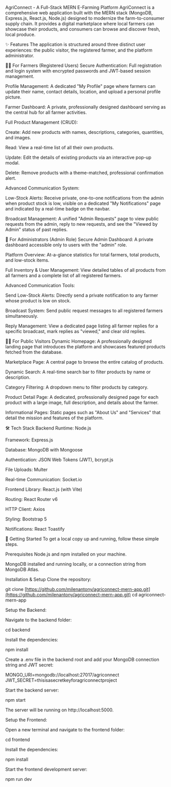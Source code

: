 AgriConnect - A Full-Stack MERN E-Farming Platform
AgriConnect is a comprehensive web application built with the MERN stack (MongoDB, Express.js, React.js, Node.js) designed to modernize the farm-to-consumer supply chain. It provides a digital marketplace where local farmers can showcase their products, and consumers can browse and discover fresh, local produce.

✨ Features
The application is structured around three distinct user experiences: the public visitor, the registered farmer, and the platform administrator.

👨‍🌾 For Farmers (Registered Users)
Secure Authentication: Full registration and login system with encrypted passwords and JWT-based session management.

Profile Management: A dedicated "My Profile" page where farmers can update their name, contact details, location, and upload a personal profile picture.

Farmer Dashboard: A private, professionally designed dashboard serving as the central hub for all farmer activities.

Full Product Management (CRUD):

Create: Add new products with names, descriptions, categories, quantities, and images.

Read: View a real-time list of all their own products.

Update: Edit the details of existing products via an interactive pop-up modal.

Delete: Remove products with a theme-matched, professional confirmation alert.

Advanced Communication System:

Low-Stock Alerts: Receive private, one-to-one notifications from the admin when product stock is low, visible on a dedicated "My Notifications" page and indicated by a real-time badge on the navbar.

Broadcast Management: A unified "Admin Requests" page to view public requests from the admin, reply to new requests, and see the "Viewed by Admin" status of past replies.

👑 For Administrators (Admin Role)
Secure Admin Dashboard: A private dashboard accessible only to users with the "admin" role.

Platform Overview: At-a-glance statistics for total farmers, total products, and low-stock items.

Full Inventory & User Management: View detailed tables of all products from all farmers and a complete list of all registered farmers.

Advanced Communication Tools:

Send Low-Stock Alerts: Directly send a private notification to any farmer whose product is low on stock.

Broadcast System: Send public request messages to all registered farmers simultaneously.

Reply Management: View a dedicated page listing all farmer replies for a specific broadcast, mark replies as "viewed," and clear old replies.

🧍‍♂️ For Public Visitors
Dynamic Homepage: A professionally designed landing page that introduces the platform and showcases featured products fetched from the database.

Marketplace Page: A central page to browse the entire catalog of products.

Dynamic Search: A real-time search bar to filter products by name or description.

Category Filtering: A dropdown menu to filter products by category.

Product Detail Page: A dedicated, professionally designed page for each product with a large image, full description, and details about the farmer.

Informational Pages: Static pages such as "About Us" and "Services" that detail the mission and features of the platform.

🛠️ Tech Stack
Backend
Runtime: Node.js

Framework: Express.js

Database: MongoDB with Mongoose

Authentication: JSON Web Tokens (JWT), bcrypt.js

File Uploads: Multer

Real-time Communication: Socket.io

Frontend
Library: React.js (with Vite)

Routing: React Router v6

HTTP Client: Axios

Styling: Bootstrap 5

Notifications: React Toastify

🚀 Getting Started
To get a local copy up and running, follow these simple steps.

Prerequisites
Node.js and npm installed on your machine.

MongoDB installed and running locally, or a connection string from MongoDB Atlas.

Installation & Setup
Clone the repository:

git clone [https://github.com/milenantony/agriconnect-mern-app.git](https://github.com/milenantony/agriconnect-mern-app.git)
cd agriconnect-mern-app

Setup the Backend:

Navigate to the backend folder:

cd backend

Install the dependencies:

npm install

Create a .env file in the backend root and add your MongoDB connection string and JWT secret:

MONGO_URI=mongodb://localhost:27017/agriconnect
JWT_SECRET=thisisasecretkeyforagriconnectproject

Start the backend server:

npm start

The server will be running on http://localhost:5000.

Setup the Frontend:

Open a new terminal and navigate to the frontend folder:

cd frontend

Install the dependencies:

npm install

Start the frontend development server:

npm run dev

